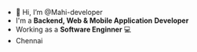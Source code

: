 - 👋 Hi, I’m @Mahi-developer
- I'm a **Backend, Web & Mobile Application** **Developer** 
- Working as a **Software Enginner** 💻
- Chennai


<!---
Mahi-developer/Mahi-developer is a ✨ special ✨ repository because its `README.md` (this file) appears on your GitHub profile.
You can click the Preview link to take a look at your changes.
--->
